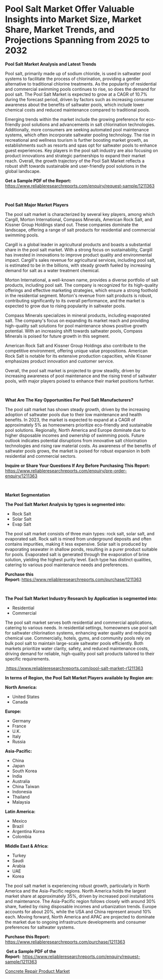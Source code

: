 <p><h1>Pool Salt Market Offer Valuable Insights into Market Size, Market Share, Market Trends, and Projections Spanning from 2025 to 2032</h1></p><p><strong>Pool Salt Market Analysis and Latest Trends</strong></p>
<p><p>Pool salt, primarily made up of sodium chloride, is used in saltwater pool systems to facilitate the process of chlorination, providing a gentler alternative to traditional chlorine treatments. As the popularity of residential and commercial swimming pools continues to rise, so does the demand for pool salt. The Pool Salt Market is expected to grow at a CAGR of 10.7% during the forecast period, driven by factors such as increasing consumer awareness about the benefits of saltwater pools, which include lower chemical costs and reduced maintenance compared to traditional pools.</p><p>Emerging trends within the market include the growing preference for eco-friendly pool solutions and advancements in salt chlorination technologies. Additionally, more consumers are seeking automated pool maintenance systems, which often incorporate saltwater pooling technology. The rise in recreational and wellness tourism is further boosting market growth, as establishments such as resorts and spas opt for saltwater pools to enhance guest experiences. Key players in the pool salt industry are also focusing on product innovations and strategic partnerships to expand their market reach. Overall, the growth trajectory of the Pool Salt Market reflects a robust shift towards sustainable and user-friendly pool solutions in the global landscape.</p></p>
<p><strong>Get a Sample PDF of the Report:&nbsp;</strong> <a href="https://www.reliableresearchreports.com/enquiry/request-sample/1211363?utm_campaign=1558&utm_medium=2&utm_source=Github&utm_content=ia&utm_term=24032025&utm_id=pool-salt">https://www.reliableresearchreports.com/enquiry/request-sample/1211363</a></p>
<p>&nbsp;</p>
<p><strong>Pool Salt Major Market Players</strong></p>
<p><p>The pool salt market is characterized by several key players, among which Cargill, Morton International, Compass Minerals, American Rock Salt, and Kissner Group Holdings stand out. These companies dominate the landscape, offering a range of salt products for residential and commercial swimming pools.</p><p>Cargill is a global leader in agricultural products and boasts a substantial share in the pool salt market. With a strong focus on sustainability, Cargill has invested in innovations to improve product quality and environmental impact. Cargill's sales revenue for agricultural services, including pool salt, is estimated to be in the billions, with steady growth fueled by increasing demand for salt as a water treatment chemical.</p><p>Morton International, a well-known name, provides a diverse portfolio of salt products, including pool salt. The company is recognized for its high-quality offerings and effective marketing strategies, which ensure a strong foothold in the residential segment. Morton's revenue from salt products is robust, contributing significantly to its overall performance, and the market is expected to grow due to rising popularity in saltwater pools.</p><p>Compass Minerals specializes in mineral products, including evaporated salt. The company's focus on expanding its market reach and providing high-quality salt solutions for pool maintenance shows positive growth potential. With an increasing shift towards saltwater pools, Compass Minerals is poised for future growth in this segment.</p><p>American Rock Salt and Kissner Group Holdings also contribute to the competitive environment, offering unique value propositions. American Rock Salt is notable for its extensive production capacities, while Kissner emphasizes product innovation and customer service.</p><p>Overall, the pool salt market is projected to grow steadily, driven by increasing awareness of pool maintenance and the rising trend of saltwater pools, with major players poised to enhance their market positions further.</p></p>
<p>&nbsp;</p>
<p><strong>What Are The Key Opportunities For Pool Salt Manufacturers?</strong></p>
<p><p>The pool salt market has shown steady growth, driven by the increasing adoption of saltwater pools due to their low maintenance and health benefits. In 2023, the market is expected to expand at a CAGR of approximately 5% as homeowners prioritize eco-friendly and sustainable pool solutions. Regionally, North America and Europe dominate due to higher disposable incomes and ownership of swimming pools. Future outlook indicates potential disruptions from innovative salt chlorination technologies and rising raw material costs. As awareness of the benefits of saltwater pools grows, the market is poised for robust expansion in both residential and commercial sectors.</p></p>
<p><strong>Inquire or Share Your Questions If Any Before Purchasing This Report:</strong> <a href="https://www.reliableresearchreports.com/enquiry/pre-order-enquiry/1211363?utm_campaign=1558&utm_medium=2&utm_source=Github&utm_content=ia&utm_term=24032025&utm_id=pool-salt">https://www.reliableresearchreports.com/enquiry/pre-order-enquiry/1211363</a></p>
<p>&nbsp;</p>
<p><strong>Market Segmentation</strong></p>
<p><strong>The Pool Salt Market Analysis by types is segmented into:</strong></p>
<p><ul><li>Rock Salt</li><li>Solar Salt</li><li>Evap Salt</li></ul></p>
<p><p>The pool salt market consists of three main types: rock salt, solar salt, and evaporated salt. Rock salt is mined from underground deposits and often contains impurities, making it less expensive. Solar salt is produced by evaporating seawater in shallow ponds, resulting in a purer product suitable for pools. Evaporated salt is generated through the evaporation of brine solution, yielding the highest purity level. Each type has distinct qualities, catering to various pool maintenance needs and preferences.</p></p>
<p><strong>Purchase this Report:&nbsp;</strong><a href="https://www.reliableresearchreports.com/purchase/1211363?utm_campaign=1558&utm_medium=2&utm_source=Github&utm_content=ia&utm_term=24032025&utm_id=pool-salt">https://www.reliableresearchreports.com/purchase/1211363</a></p>
<p>&nbsp;</p>
<p><strong>The Pool Salt Market Industry Research by Application is segmented into:</strong></p>
<p><ul><li>Residential</li><li>Commercial</li></ul></p>
<p><p>The pool salt market serves both residential and commercial applications, catering to various needs. In residential settings, homeowners use pool salt for saltwater chlorination systems, enhancing water quality and reducing chemical use. Commercially, hotels, gyms, and community pools rely on bulk pool salt to maintain large-scale saltwater pools efficiently. Both markets prioritize water clarity, safety, and reduced maintenance costs, driving demand for reliable, high-quality pool salt products tailored to their specific requirements.</p></p>
<p><a href="https://www.reliableresearchreports.com/pool-salt-market-r1211363?utm_campaign=1558&utm_medium=2&utm_source=Github&utm_content=ia&utm_term=24032025&utm_id=pool-salt">&nbsp;https://www.reliableresearchreports.com/pool-salt-market-r1211363</a></p>
<p><strong>In terms of Region, the Pool Salt Market Players available by Region are:</strong></p>
<p>
    <p> <strong> North America: </strong>
        <ul>
            <li>United States</li>
            <li>Canada</li>
        </ul>
        </p> 
    <p> <strong> Europe: </strong>
        <ul>
            <li>Germany</li>
            <li>France</li>
            <li>U.K.</li>
            <li>Italy</li>
            <li>Russia</li>
        </ul>
        </p> 
    <p> <strong> Asia-Pacific: </strong>
        <ul>
            <li>China</li>
            <li>Japan</li>
            <li>South Korea</li>
            <li>India</li>
            <li>Australia</li>
            <li>China Taiwan</li>
            <li>Indonesia</li>
            <li>Thailand</li>
            <li>Malaysia</li>
        </ul>
        </p> 
    <p> <strong> Latin America: </strong>
        <ul>
            <li>Mexico</li>
            <li>Brazil</li>
            <li>Argentina Korea</li>
            <li>Colombia</li>
        </ul>
        </p> 
    <p> <strong> Middle East & Africa: </strong>
        <ul>
            <li>Turkey</li>
            <li>Saudi</li>
            <li>Arabia</li>
            <li>UAE</li>
            <li>Korea</li>
        </ul>
    </p>
    </p>
<p><p>The pool salt market is experiencing robust growth, particularly in North America and the Asia-Pacific regions. North America holds the largest market share at approximately 35%, driven by increased pool installations and maintenance. The Asia-Pacific region follows closely with around 30% share, fueled by rising disposable incomes and urbanization trends. Europe accounts for about 20%, while the USA and China represent around 10% each. Moving forward, North America and APAC are projected to dominate the market due to ongoing infrastructure developments and consumer preferences for saltwater systems.</p></p>
<p><strong>Purchase this Report: </strong><a href="https://www.reliableresearchreports.com/purchase/1211363?utm_campaign=1558&utm_medium=2&utm_source=Github&utm_content=ia&utm_term=24032025&utm_id=pool-salt">https://www.reliableresearchreports.com/purchase/1211363</a></p>
<p>&nbsp;<strong>Get a Sample PDF of the Report:&nbsp;&nbsp;</strong><a href="https://www.reliableresearchreports.com/enquiry/request-sample/1211363?utm_campaign=1558&utm_medium=2&utm_source=Github&utm_content=ia&utm_term=24032025&utm_id=pool-salt">https://www.reliableresearchreports.com/enquiry/request-sample/1211363</a></p>
<p><strong></strong></p>
<p><p><a href="https://github.com/ocambdidarhz/Market-Research-Report-List-1/blob/main/concrete-repair-product-market.md?utm_campaign=1558&utm_medium=2&utm_source=Github&utm_content=ia&utm_term=24032025&utm_id=pool-salt">Concrete Repair Product Market</a></p></p>